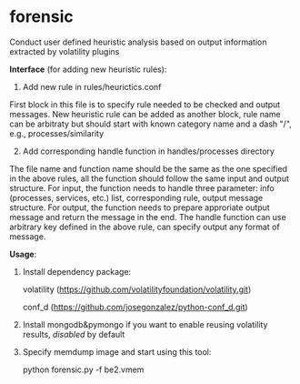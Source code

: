 forensic
========

Conduct user defined heuristic analysis based on output information extracted by volatility plugins


__Interface__ (for adding new heuristic rules):

1) Add new rule in rules/heurictics.conf

  First block in this file is to specify rule needed to be checked and output messages.
  New heuristic rule can be added as another block, rule name can be arbitraty but should start with known category name and a dash "/", e.g., processes/similarity

2) Add corresponding handle function in handles/processes directory

  The file name and function name should be the same as the one specified in the above rules, all the function should follow the same input and output structure. For input, the function needs to handle three parameter: info (processes, services, etc.) list, corresponding rule, output message structure. For output, the function needs to prepare approriate output message and return the message in the end. The handle function can use arbitrary key defined in the above rule, can specify output any format of message.


__Usage__:

1) Install dependency package:
   
    volatility (https://github.com/volatilityfoundation/volatility.git)

    conf_d (https://github.com/josegonzalez/python-conf_d.git)

2) Install mongodb&pymongo if you want to enable reusing volatility results, *disabled* by default

3) Specify memdump image and start using this tool:

    python forensic.py -f be2.vmem
